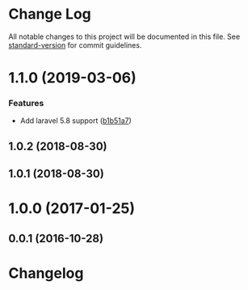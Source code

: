 # Change Log

All notable changes to this project will be documented in this file. See [standard-version](https://github.com/conventional-changelog/standard-version) for commit guidelines.

<a name="1.1.0"></a>
# 1.1.0 (2019-03-06)


### Features

* Add laravel 5.8 support ([b1b51a7](https://github.com/tequilarapido/simple-widget/commit/b1b51a7))



<a name="1.0.2"></a>
## 1.0.2 (2018-08-30)



<a name="1.0.1"></a>
## 1.0.1 (2018-08-30)



<a name="1.0.0"></a>
# 1.0.0 (2017-01-25)



<a name="0.0.1"></a>
## 0.0.1 (2016-10-28)



# Changelog
